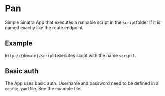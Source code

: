 # Pan
Simple Sinatra App that executes a runnable script in the `script`folder if it is named exactly like the route endpoint.

## Example
`http://{domain}/script1`executes script with the name `script1`.

## Basic auth
The App uses basic auth. Username and password need to be defined in a `config.yaml`file. See the example file.


